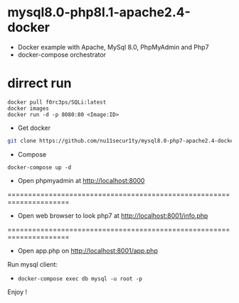 # mysql8.0-php8l.1-apache2.4-docker

- Docker example with Apache, MySql 8.0, PhpMyAdmin and Php7
- docker-compose orchestrator

# dirrect run
```docker
docker pull f0rc3ps/SQLi:latest
docker images
docker run -d -p 8080:80 <Image:ID>
```

- Get docker
```bash
git clone https://github.com/nu11secur1ty/mysql8.0-php7-apache2.4-docker.git
```
- Compose
```
docker-compose up -d
```

- Open phpmyadmin at [http://localhost:8000](http://localhost:8000)

=====================================================================

- Open web browser to look php7 at [http://localhost:8001/info.php](http://localhost:8001/info.php)

=====================================================================

- Open app.php on [http://localhost:8001/app.php](http://localhost:8001/app.php)

Run mysql client:

- `docker-compose exec db mysql -u root -p` 

Enjoy !
